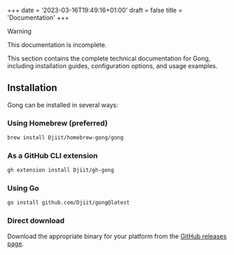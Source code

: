 +++
date = '2023-03-16T19:49:16+01:00'
draft = false
title = 'Documentation'
+++

> [!WARNING]
> This documentation is incomplete.

This section contains the complete technical documentation for Gong, including installation guides, configuration options, and usage examples.

## Installation

Gong can be installed in several ways:

### Using Homebrew (preferred)

```bash
brew install Djiit/homebrew-gong/gong
```

### As a GitHub CLI extension

```bash
gh extension install Djiit/gh-gong
```

### Using Go

```bash
go install github.com/Djiit/gong@latest
```

### Direct download

Download the appropriate binary for your platform from the [GitHub releases page](https://github.com/Djiit/gong/releases).